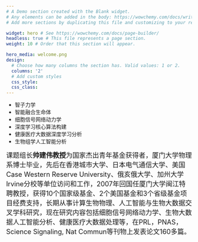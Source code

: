 ```yaml
---
# A Demo section created with the Blank widget.
# Any elements can be added in the body: https://wowchemy.com/docs/writing-markdown-latex/
# Add more sections by duplicating this file and customizing to your requirements.

widget: hero # See https://wowchemy.com/docs/page-builder/
headless: true # This file represents a page section.
weight: 10 # Order that this section will appear.

hero_media: welcome.png
design:
  # Choose how many columns the section has. Valid values: 1 or 2.
  columns: '2'
  # Add custom styles
  css_style:
  css_class:
---
```


  - 智子力学
  - 智能融合生命体
  - 细胞信号网络动力学
  - 深度学习核心算法构建
  - 健康医疗大数据深度学习分析
  - 生物组学人工智能分析


<font size=4>课题组长**帅建伟教授**为国家杰出青年基金获得者，厦门大学物理系博士毕业，先后在香港城市大学、日本电气通信大学、美国Case Western Reserve University、俄亥俄大学、加州大学 Irvine分校等单位访问和工作，2007年回国任厦门大学闽江特聘教授，获得10个国家级基金、2个美国基金和3个省级基金项目经费支持，长期从事计算生物物理、人工智能与生物大数据交叉学科研究，现在研究内容包括细胞信号网络动力学、生物大数据人工智能分析、健康医疗大数据处理等，在PRL，PNAS，Science Signaling, Nat Commun等刊物上发表论文160多篇。</font>

